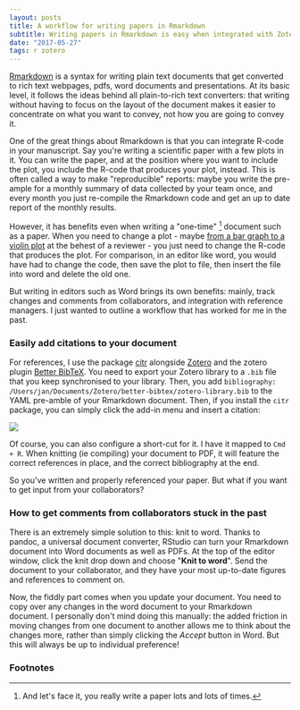 ```yaml
---
layout: posts
title: A workflow for writing papers in Rmarkdown
subtitle: Writing papers in Rmarkdown is easy when integrated with Zotero and the Knit-to-Word function.
date: "2017-05-27"
tags: r zotero
---
```


[Rmarkdown](http://rmarkdown.rstudio.org) is a syntax for writing plain text documents that get converted to rich text webpages, pdfs, word documents and presentations. At its basic level, it follows the ideas behind all plain-to-rich text converters: that writing without having to focus on the layout of the document makes it easier to concentrate on what you want to convey, not how you are going to convey it.

One of the great things about Rmarkdown is that you can integrate R-code in your manuscript. Say you're writing a scientific paper with a few plots in it. You can write the paper, and at the position where you want to include the plot, you include the R-code that produces your plot, instead. This is often called a way to make "reproducible" reports: maybe you write the pre-ample for a monthly summary of data collected by your team once, and every month you just re-compile the Rmarkdown code and get an up to date report of the monthly results.

However, it has benefits even when writing a "one-time" [^1] document such as a paper. When you need to change a plot - maybe [from a bar graph to a violin plot](http://thenode.biologists.com/barbarplots/photo/) at the behest of a reviewer - you just need to change the R-code that produces the plot. For comparison, in an editor like word, you would have had to change the code, then save the plot to file, then insert the file into word and delete the old one.

But writing in editors such as Word brings its own benefits: mainly, track changes and comments from collaborators, and integration with reference managers. I just wanted to outline a workflow that has worked for me in the past.

### Easily add citations to your document

For references, I use the package [citr](https://github.com/crsh/citr) alongside [Zotero](http://zotero.org) and the zotero plugin [Better BibTeX](https://github.com/retorquere/zotero-better-bibtex). You need to export your Zotero library to a `.bib` file that you keep synchronised to your library. Then, you add `bibliography: /Users/jan/Documents/Zotero/better-bibtex/zotero-library.bib` to the YAML pre-amble of your Rmarkdown document. Then, if you install the `citr` package, you can simply click the add-in menu and insert a citation:

![](https://github.com/crsh/citr/raw/master/tools/images/addin_demo.gif)

Of course, you can also configure a short-cut for it. I have it mapped to `Cmd + R`. When knitting (ie compiling) your document to PDF, it will feature the correct references in place, and the correct bibliography at the end.

So you've written and properly referenced your paper. But what if you want to get input from your collaborators?

### How to get comments from collaborators stuck in the past

There is an extremely simple solution to this: knit to word. Thanks to pandoc, a universal document converter, RStudio can turn your Rmarkdown document into Word documents as well as PDFs. At the top of the editor window, click the knit drop down and choose "__Knit to word__". Send the document to your collaborator, and they have your most up-to-date figures and references to comment on.

Now, the fiddly part comes when you update your document. You need to copy over any changes in the word document to your Rmarkdown document. I personally don't mind doing this manually: the added friction in moving changes from one document to another allows me to think about the changes more, rather than simply clicking the _Accept_ button in Word. But this will always be up to individual preference!

### Footnotes

[^1]: And let's face it, you really write a paper lots and lots of times.
